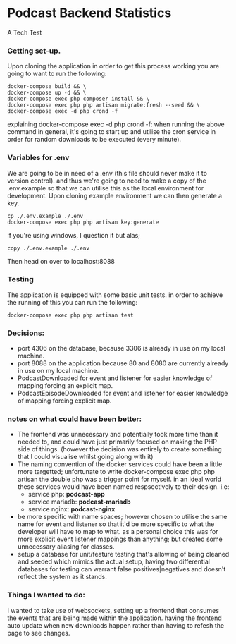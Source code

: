 # Podcast Backend Statistics
A Tech Test

### Getting set-up.
Upon cloning the application in order to get this process working you are going to want to run the following: 

```
docker-compose build && \
docker-compose up -d && \
docker-compose exec php composer install && \
docker-compose exec php php artisan migrate:fresh --seed && \
docker-compose exec -d php crond -f
```

explaining docker-compose exec -d php crond -f: when running the above command in general, it's going to start up and utilise the cron service in order for random downloads to be executed (every minute).

### Variables for .env
We are going to be in need of a .env (this file should never make it to version control). and thus we're going to need to make a copy of the .env.example so that we can utilise this as the local environment for development. Upon cloning example environment we can then generate a key.
```
cp ./.env.example ./.env
docker-compose exec php php artisan key:generate
```

if you're using windows, I question it but alas; 
```
copy ./.env.example ./.env
```

Then head on over to localhost:8088

### Testing
The application is equipped with some basic unit tests. in order to achieve the running of this you can run the following: 
```
docker-compose exec php php artisan test
```

### Decisions: 
- port 4306 on the database, because 3306 is already in use on my local machine. 
- port 8088 on the application because 80 and 8080 are currently already in use on my local machine.
- PodcastDownloaded for event and listener for easier knowledge of mapping forcing an explicit map.
- PodcastEpisodeDownloaded for event and listener for easier knowledge of mapping forcing explicit map.

### notes on what could have been better:
- The frontend was unnecessary and potentially took more time than it needed to, and could have just primarily focused on making the PHP side of things. (however the decision was entirely to create something that I could visualise whilst going along with it)
- The naming convention of the docker services could have been a little more targetted; unfortunate to write docker-compose exec php php artisan the double php was a trigger point for myself. in an ideal world these services would have been named respsectively to their design. i.e: 
    - service php: **podcast-app**
    - service mariadb: **podcast-mariadb**
    - service nginx: **podcast-nginx**
- be more specific with name spaces; however chosen to utilise the same name for event and listener so that it'd be more specific to what the developer will have to map to what. as a personal choice this was for more explicit event listener mappings than anything; but created some unnecessary aliasing for classes.
- setup a database for unit/feature testing that's allowing of being cleaned and seeded which mimics the actual setup, having two differential databases for testing can warrant false positives|negatives and doesn't reflect the system as it stands.

### Things I wanted to do: 
I wanted to take use of websockets, setting up a frontend that consumes the events that are being made within the application. having the frontend auto update when new downloads happen rather than having to refesh the page to see changes.
